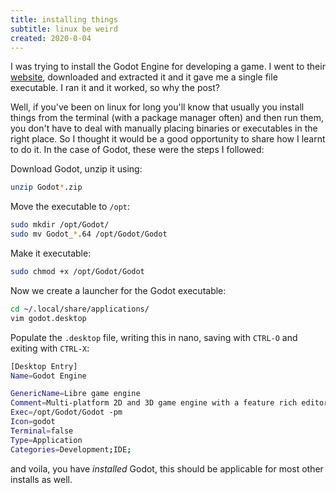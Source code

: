```yaml
---
title: installing things
subtitle: linux be weird
created: 2020-0-04
---
```


I was trying to install the Godot Engine for developing a game. I went to their [website](https://godotengine.org/download/linux), downloaded and extracted it and it gave me a single file executable. I ran it and it worked, so why the post?

Well, if you've been on linux for long you'll know that usually you install things from the terminal (with a package manager often) and then run them, you don't have to deal with manually placing binaries or executables in the right place. So I thought it would be a good opportunity to share how I learnt to do it. In the case of Godot, these were the steps I followed:

Download Godot, unzip it using:

```sh
unzip Godot*.zip
```

Move the executable to `/opt`:

```sh
sudo mkdir /opt/Godot/
sudo mv Godot_*.64 /opt/Godot/Godot
```

Make it executable:

```sh
sudo chmod +x /opt/Godot/Godot
```

Now we create a launcher for the Godot executable:

```sh
cd ~/.local/share/applications/
vim godot.desktop
```

Populate the `.desktop` file, writing this in nano, saving with `CTRL-O` and exiting with `CTRL-X`:

```sh
[Desktop Entry]
Name=Godot Engine

GenericName=Libre game engine
Comment=Multi-platform 2D and 3D game engine with a feature rich editor
Exec=/opt/Godot/Godot -pm
Icon=godot
Terminal=false
Type=Application
Categories=Development;IDE;
```

and voila, you have _installed_ Godot, this should be applicable for most other installs as well.